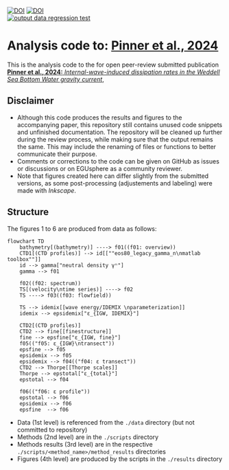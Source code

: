 [![DOI](https://zenodo.org/badge/DOI/10.5281/zenodo.13134608.svg)](https://doi.org/10.5281/zenodo.13134608)
[![DOI](https://img.shields.io/badge/Paper--DOI-10.5194%2Fegusphere--2024--2444-%23FFDE00.svg)](https://doi.org/10.5194/egusphere-2024-2444)  
[![output data regression test](https://github.com/opinner/Pinner_et_al_2024/actions/workflows/output_regression_tests.yml/badge.svg)](https://github.com/opinner/Pinner_et_al_2024/actions/workflows/output_regression_tests.yml)

# Analysis code to: [Pinner et al., 2024](https://doi.org/10.5194/egusphere-2024-2444)

This is the analysis code to the for open peer-review submitted publication  
[**Pinner et al., 2024:** *Internal-wave-induced dissipation rates in the Weddell Sea Bottom Water gravity current*](https://doi.org/10.5194/egusphere-2024-2444), 


## Disclaimer
- Although this code produces the results and figures to the accompanying paper, this repository still contains unused code snippets and unfinished documentation. 
The repository will be cleaned up further during the review process, while making sure that the output remains the same.
This may include the renaming of files or functions to better communicate their purpose.
- Comments or corrections to the code can be given on GitHub as issues or discussions or on EGUsphere as a community reviewer.  
- Note that figures created here can differ slightly from the submitted versions, as some post-processing (adjustements and labeling) were made with *Inkscape*. 

## Structure
The figures 1 to 6 are produced from data as follows:
```mermaid
flowchart TD
    bathymetry[(bathymetry)] ----> f01((f01: overview))
    CTD1[(CTD profiles)] --> id[[""eos80_legacy_gamma_n\nmatlab toolbox""]]
    id --> gamma["neutral density γⁿ"]
    gamma --> f01

    f02((f02: spectrum))
    TS[(velocity\ntime series)] ----> f02
    TS ----> f03((f03: flowfield))

    TS --> idemix[[wave energy/IDEMIX \nparameterization]]
    idemix --> epsidemix["ε_{IGW, IDEMIX}"]

    CTD2[(CTD profiles)]
    CTD2 --> fine[[finestructure]]
    fine --> epsfine["ε_{IGW, fine}"]
    f05(("f05: ε_{IGW}\ntransect"))
    epsfine --> f05
    epsidemix --> f05
    epsidemix --> f04(("f04: ε transect"))
    CTD2 --> Thorpe[[Thorpe scales]]
    Thorpe --> epstotal["ε_{total}"]
    epstotal --> f04

    f06(("f06: ε profile"))
    epstotal --> f06
    epsidemix --> f06
    epsfine  --> f06
```

* Data (1st level) is referenced from the `./data` directory (but not committed to repository)
* Methods (2nd level) are in the `./scripts` directory
* Methods results (3rd level) are in the respective `./scripts/<method_name>/method_results` directories
* Figures (4th level) are produced by the scripts in the `./results` directory
